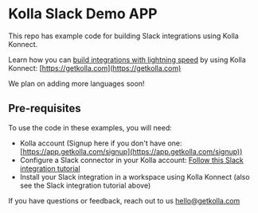 # Kolla Slack Demo APP

This repo has example code for building Slack integrations using Kolla Konnect.

Learn how you can [build integrations with lightning speed](https://getkolla.com) by using Kolla Konnect: [https://getkolla.com](https://getkolla.com)

We plan on adding more languages soon!

## Pre-requisites

To use the code in these examples, you will need:

* Kolla account (Signup here if you don't have one: [https://app.getkolla.com/signup](https://app.getkolla.com/signup))
* Configure a Slack connector in your Kolla account: [Follow this Slack integration tutorial](https://docs.getkolla.com/kolla/tutorials/build-a-slack-integration)
* Install your Slack integration in a workspace using Kolla Konnect (also see the Slack integration tutorial above)

If you have questions or feedback, reach out to us [hello@getkolla.com](mailto:hello@getkolla.com)
